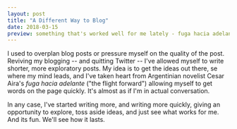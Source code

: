 ```yaml
---
layout: post
title: "A Different Way to Blog"
date: 2018-03-15
preview: something that's worked well for me lately - fuga hacia adelante
---
```


I used to overplan blog posts or pressure myself on the quality of the post. Reviving my blogging -- and quitting Twitter -- I've allowed myself to write shorter, more exploratory posts. My idea is to get the ideas out there, se where my mind leads, and I've taken heart from Argentinian novelist Cesar Aira's _fuga hacia adelante_ ("the flight forward") allowing myself to get words on the page quickly. It's almost as if I'm in actual conversation.

In any case, I've started writing more, and writing more quickly, giving an opportunity to explore, toss aside ideas, and just see what works for me. And its fun. We'll see how it lasts.